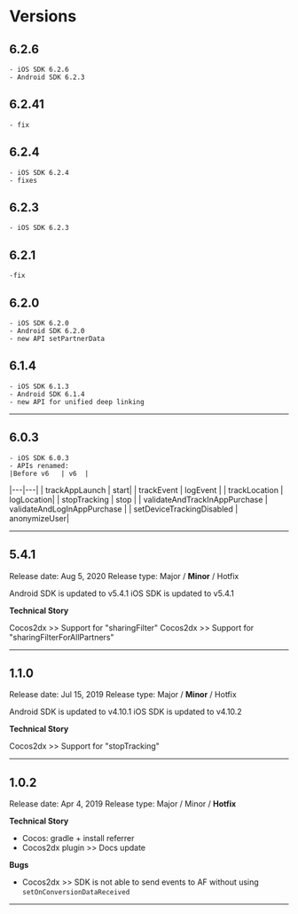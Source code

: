 # Versions

## 6.2.6
    - iOS SDK 6.2.6
    - Android SDK 6.2.3

## 6.2.41
    - fix

## 6.2.4
    - iOS SDK 6.2.4
    - fixes

## 6.2.3
    - iOS SDK 6.2.3 

## 6.2.1
    -fix 

## 6.2.0
    - iOS SDK 6.2.0
    - Android SDK 6.2.0
    - new API setPartnerData

## 6.1.4
    - iOS SDK 6.1.3
    - Android SDK 6.1.4
    - new API for unified deep linking
   
----------

## 6.0.3
    - iOS SDK 6.0.3
    - APIs renamed:
    |Before v6   | v6  |
|---|---|
| trackAppLaunch | start|
| trackEvent  | logEvent  |
| trackLocation | logLocation|
| stopTracking  | stop  |
| validateAndTrackInAppPurchase  | validateAndLogInAppPurchase  |
| setDeviceTrackingDisabled | anonymizeUser|

----------

## 5.4.1

Release date: Aug 5, 2020
Release type: Major / **Minor** / Hotfix

Android SDK is updated to v5.4.1
iOS SDK is updated to v5.4.1

 **Technical Story**

Cocos2dx >> Support for "sharingFilter"
Cocos2dx >> Support for "sharingFilterForAllPartners"

----------

## 1.1.0

Release date: Jul 15, 2019
Release type: Major / **Minor** / Hotfix

Android SDK is updated to v4.10.1
iOS SDK is updated to v4.10.2

 **Technical Story**

Cocos2dx >> Support for "stopTracking"

----------


## 1.0.2

Release date: Apr 4, 2019
Release type: Major / Minor / **Hotfix**

 **Technical Story**
- Cocos: gradle + install referrer
- Cocos2dx plugin >> Docs update

**Bugs**
 - Cocos2dx >> SDK is not able to send events to AF without using `setOnConversionDataReceived`


----------
